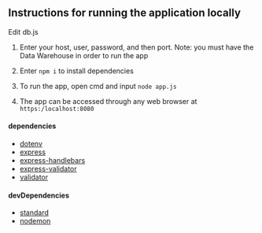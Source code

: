 ## Instructions for running the application locally

Edit db.js
1. Enter your host, user, password, and then port. Note: you must have the Data Warehouse in order to run the app

1. Enter `npm i` to install dependencies
2. To run the app, open cmd and input `node app.js`
3. The app can be accessed through any web browser at `https:/localhost:8080`

#### dependencies
- [dotenv](https://www.npmjs.com/package/dotenv)
- [express](https://www.npmjs.com/package/express)
- [express-handlebars](https://www.npmjs.com/package/express-handlebars)
- [express-validator](https://www.npmjs.com/package/express-validator)
- [validator](https://www.npmjs.com/package/validator)


#### devDependencies
- [standard](https://standardjs.com)
- [nodemon](https://www.npmjs.com/package/nodemon)


